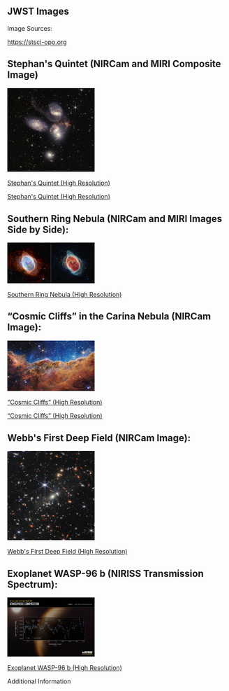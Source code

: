 ## JWST Images

Image Sources:

https://stsci-opo.org

## Stephan's Quintet (NIRCam and MIRI Composite Image)

<img alt="Stephan's Quintet" src="./STScI-01G7DB1FHPMJCCY59CQGZC1YJQ/small.jpeg" width="200">

[Stephan's Quintet (High Resolution)](./STScI-01G7DB1FHPMJCCY59CQGZC1YJQ/large-0.png)

[Stephan's Quintet (High Resolution)](./STScI-01G7DB1FHPMJCCY59CQGZC1YJQ/large-1.png)

## Southern Ring Nebula (NIRCam and MIRI Images Side by Side):

<img alt="Southern Ring Nebula" src="./STScI-01G79R28V7S4AXDN8NG5QCPGE3/small.jpeg" width="200" />

[Southern Ring Nebula (High Resolution)](./STScI-01G79R28V7S4AXDN8NG5QCPGE3/large.png)

## “Cosmic Cliffs” in the Carina Nebula (NIRCam Image):

<img alt="“Cosmic Cliffs”" src="./STScI-01G7ETPF7DVBJAC42JR5N6EQRH/small.jpeg" width="200" />

[“Cosmic Cliffs” (High Resolution)](./STScI-01G7ETPF7DVBJAC42JR5N6EQRH/large-0.png)

[“Cosmic Cliffs” (High Resolution)](./STScI-01G7ETPF7DVBJAC42JR5N6EQRH/large-1.png)

## Webb's First Deep Field (NIRCam Image):

<img alt="Webb's First Deep Field" src="./STScI-01G7DDBW5NNXTJV8PGHB0465QP/small.jpeg" width="200" />

[Webb's First Deep Field (High Resolution)](./STScI-01G7DDBW5NNXTJV8PGHB0465QP/large.png)

## Exoplanet WASP-96 b (NIRISS Transmission Spectrum):

<img alt="Exoplanet WASP-96 b" src="./STScI-01G7NBXDHYYSVBP2M476PRGG3A/small.jpeg" width="200" />

[Exoplanet WASP-96 b (High Resolution)](./STScI-01G7NBXDHYYSVBP2M476PRGG3A/large.png)

Additional Information
